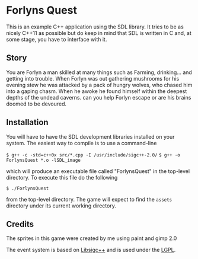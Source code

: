 # Forlyns Quest #

This is an example C++ application using the SDL library.
It tries to be as nicely C++11 as possible but do keep in
mind that SDL is written in C and, at some stage, you have
to interface with it.

## Story ##
You are Forlyn a man skilled at many things such as Farming,
drinking... and getting into trouble. When Forlyn was out 
gathering mushrooms for his evening stew he was attacked by a 
pack of hungry wolves, who chased him into a gaping chasm. When
he awoke he found himself within the deepest depths of the undead
caverns. can you help Forlyn escape or are his brains doomed to
be devoured.

## Installation ##
You will have to have the SDL development libraries installed on
your system.  The easiest way to compile is to use a command-line

`$ g++ -c -std=c++0x src/*.cpp -I /usr/include/sigc++-2.0/`
`$ g++ -o ForlynsQuest *.o -lSDL_image`

which will produce an executable file called "ForlynsQuest" in the
top-level directory.  To execute this file do the following

`$ ./ForlynsQuest`
 
from the top-level directory.  The game will expect to find the
`assets` directory under its current working directory.

## Credits ##
The sprites in this game were created by me using paint and gimp 2.0

The event system is based on [Libsigc++](http://libsigc.sourceforge.net/)
and is used under the [LGPL](http://www.gnu.org/copyleft/lgpl.html).
